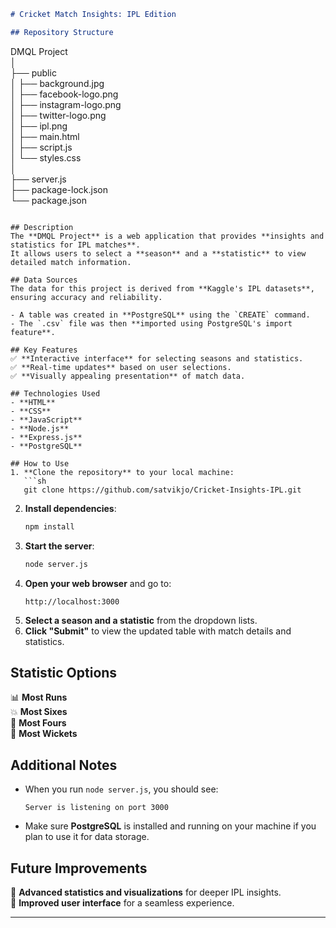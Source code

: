 
```md
# Cricket Match Insights: IPL Edition  

## Repository Structure  
```
DMQL Project  
│  
├── public  
│   ├── background.jpg  
│   ├── facebook-logo.png  
│   ├── instagram-logo.png  
│   ├── twitter-logo.png  
│   ├── ipl.png  
│   ├── main.html  
│   ├── script.js  
│   └── styles.css  
│  
├── server.js  
├── package-lock.json  
└── package.json  
```

## Description  
The **DMQL Project** is a web application that provides **insights and statistics for IPL matches**.  
It allows users to select a **season** and a **statistic** to view detailed match information.  

## Data Sources  
The data for this project is derived from **Kaggle's IPL datasets**, ensuring accuracy and reliability.  

- A table was created in **PostgreSQL** using the `CREATE` command.  
- The `.csv` file was then **imported using PostgreSQL's import feature**.  

## Key Features  
✅ **Interactive interface** for selecting seasons and statistics.  
✅ **Real-time updates** based on user selections.  
✅ **Visually appealing presentation** of match data.  

## Technologies Used  
- **HTML**  
- **CSS**  
- **JavaScript**  
- **Node.js**  
- **Express.js**  
- **PostgreSQL**  

## How to Use  
1. **Clone the repository** to your local machine:  
   ```sh
   git clone https://github.com/satvikjo/Cricket-Insights-IPL.git
   ```
2. **Install dependencies**:  
   ```sh
   npm install
   ```
3. **Start the server**:  
   ```sh
   node server.js
   ```
4. **Open your web browser** and go to:  
   ```
   http://localhost:3000
   ```
5. **Select a season and a statistic** from the dropdown lists.  
6. **Click "Submit"** to view the updated table with match details and statistics.  

## Statistic Options  
📊 **Most Runs**  
💥 **Most Sixes**  
🏏 **Most Fours**  
🎯 **Most Wickets**  

## Additional Notes  
- When you run `node server.js`, you should see:  
  ```
  Server is listening on port 3000
  ```
- Make sure **PostgreSQL** is installed and running on your machine if you plan to use it for data storage.  

## Future Improvements  
🚀 **Advanced statistics and visualizations** for deeper IPL insights.  
🎨 **Improved user interface** for a seamless experience.  

---
